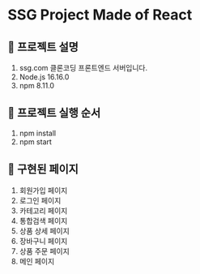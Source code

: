 # SSG Project Made of React

## 🍜 프로젝트 설명
1. ssg.com 클론코딩 프론트엔드 서버입니다.
2. Node.js 16.16.0
3. npm 8.11.0

## 🍜 프로젝트 실행 순서
1. npm install
2. npm start

## 🍜 구현된 페이지
1. 회원가입 페이지
2. 로그인 페이지
3. 카테고리 페이지
4. 통합검색 페이지
5. 상품 상세 페이지
6. 장바구니 페이지
7. 상품 주문 페이지
8. 메인 페이지
